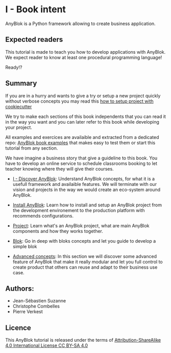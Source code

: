 # I - Book intent

AnyBlok is a Python framework allowing to create business application.


## Expected readers

This tutorial is made to teach you how to develop applications with
AnyBlok. We expect reader to know at least one procedural programming
language!

Ready!?

## Summary

If you are in a hurry and wants to give a try or setup a new project
quickly without verbose concepts you may read this [how to setup
project with cookiecutter](project/howto_cookiecutter_project.md)

We try to make each sections of this book independents that you
can read it in the way you want and you can later refer to this
book while developing your project.

All examples and exercices are availaible and extracted from a dedicated repo:
[AnyBlok book examples][anyblok_book_examples] that makes easy to test them or
start this tutorial from any section.

We have imagine a business story that give a guideline to this book. You have
to develop an online service to schedule classrooms booking to let teacher
knowing where they will give their courses.

* [I - Discover AnyBlok](01_discovery/README.md): Understand AnyBlok concepts,
  for what it is a usefull framework and availaible features. We will
  terminate with our vision and projects in the way we would create
  an eco-system around AnyBlok.

* [Install AnyBlok](install/README.md): Learn how to install and setup
  an AnyBlok project from the development environement to the
  production platform with recommends configurations.

* [Project](project/README.md): Learn what's an AnyBlok project, what
  are main AnyBlok components and how they works together.

* [Blok](blok/README.md): Go in deep with bloks concepts and let you
  guide to develop a simple blok

* [Advanced concepts](advanced/README.md): In this section we will
  discover some advanced feature of AnyBlok that make it really modular
  and let you full control to create product that others can reuse
  and adapt to their business use case.


## Authors:

* Jean-Sébastien Suzanne
* Christophe Combelles
* Pierre Verkest

## Licence

This AnyBlok tutorial is released under the terms of
[Attribution-ShareAlike 4.0 International License CC BY-SA 4.0](
https://creativecommons.org/licenses/by-sa/4.0/)

[anyblok_book_examples]: https://github.com/anyblok/anyblok-book-examples
